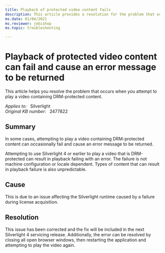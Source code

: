 ```yaml
---
title: Playback of protected video content fails
description: This article provides a resolution for the problem that occurs when you attempt to play a video containing DRM-protected content.
ms.date: 01/04/2021
ms.reviewer: jebishop
ms.topic: troubleshooting

---
```

# Playback of protected video content can fail and cause an error message to be returned

This article helps you resolve the problem that occurs when you attempt to play a video containing DRM-protected content.

_Applies to:_ &nbsp; Silverlight  
_Original KB number:_ &nbsp; 2477822

## Summary

In some cases, attempting to play a video containing DRM-protected content can occasionally fail and cause an error message to be returned.

Attempting to use Silverlight 4 or earlier to play a video that is DRM-protected can result in playback failing with an error. The failure is not machine configuration or locale dependent. Types of content that can result in playback failure is also unpredictable.

## Cause

This is due to an issue affecting the Silverlight runtime caused by a failure during license acquisition.

## Resolution

This issue has been corrected and the fix will be included in the next Silverlight 4 servicing release. Additionally, the error can be resolved by closing all open browser windows, then restarting the application and attempting to play the video again.

